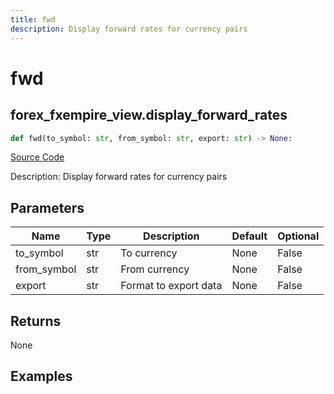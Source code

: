 ```yaml
---
title: fwd
description: Display forward rates for currency pairs
---
```

# fwd

## forex_fxempire_view.display_forward_rates

```python
def fwd(to_symbol: str, from_symbol: str, export: str) -> None:
```
[Source Code](https://github.com/OpenBB-finance/OpenBBTerminal/tree/main/openbb_terminal/forex/fxempire_view.py#L13)

Description: Display forward rates for currency pairs

## Parameters

| Name | Type | Description | Default | Optional |
| ---- | ---- | ----------- | ------- | -------- |
| to_symbol | str | To currency | None | False |
| from_symbol | str | From currency | None | False |
| export | str | Format to export data | None | False |

## Returns

None

## Examples

